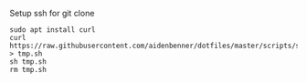 Setup ssh for git clone
```
sudo apt install curl 
curl https://raw.githubusercontent.com/aidenbenner/dotfiles/master/scripts/setup_repo.sh > tmp.sh
sh tmp.sh 
rm tmp.sh
```


